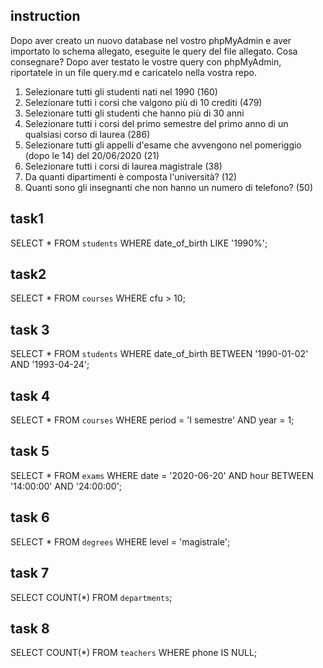 ## instruction

Dopo aver creato un nuovo database nel vostro phpMyAdmin e aver importato lo schema allegato, eseguite le query del file allegato.
Cosa consegnare?
Dopo aver testato le vostre query con phpMyAdmin, riportatele in un file query.md e caricatelo nella vostra repo.

1. Selezionare tutti gli studenti nati nel 1990 (160)
2. Selezionare tutti i corsi che valgono più di 10 crediti (479)
3. Selezionare tutti gli studenti che hanno più di 30 anni
4. Selezionare tutti i corsi del primo semestre del primo anno di un qualsiasi corso di laurea (286)
5. Selezionare tutti gli appelli d'esame che avvengono nel pomeriggio (dopo le 14) del 20/06/2020 (21)
6. Selezionare tutti i corsi di laurea magistrale (38)
7. Da quanti dipartimenti è composta l'università? (12)
8. Quanti sono gli insegnanti che non hanno un numero di telefono? (50)

## task1

<!--  seleziono tutte le colonne della atbella students e cerco nella colonna date_of_birth chi e nato nel 1990 -->

SELECT \* FROM `students` WHERE date_of_birth LIKE '1990%';

## task2

<!-- seleziono tute le colonne della tabella e cerco nella colonna cfu chi e sopra i 10 -->

SELECT \* FROM `courses` WHERE cfu > 10;

## task 3

<!-- cerco solo  gli studenti che hanno piu di 30 -->

SELECT \* FROM `students` WHERE date_of_birth BETWEEN '1990-01-02' AND '1993-04-24';

## task 4

<!--  selezziona tutte le colonne della tabella courses e cerca solo i corsi del primo semestre e del primo anno -->

SELECT \* FROM `courses` WHERE period = 'I semestre' AND year = 1;

## task 5

<!-- seleziono tutte le tabelle exams cerco solo gliesami del 20/06/20020 dopo le 14 -->

SELECT \* FROM `exams` WHERE date = '2020-06-20' AND hour BETWEEN '14:00:00' AND '24:00:00';

## task 6

<!-- seleziona tutti i corsi di laura di level magistral -->

SELECT \* FROM `degrees` WHERE level = 'magistrale';

## task 7

<!-- mi dice quanti dipartimenti a l'univerita -->

SELECT COUNT(\*) FROM `departments`;

## task 8

<!--  mi dice quanti insegnanti non ha il numero di telfono -->

SELECT COUNT(\*) FROM `teachers` WHERE phone IS NULL;

